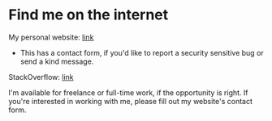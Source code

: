 # Find me on the internet

My personal website: [link](https://micahparks.com)
* This has a contact form, if you'd like to report a security sensitive bug or send a kind message.

StackOverflow: [link](https://stackoverflow.com/users/14797322/micah-parks)

I'm available for freelance or full-time work, if the opportunity is right. If you're interested in working with me, please fill out my website's contact form.

